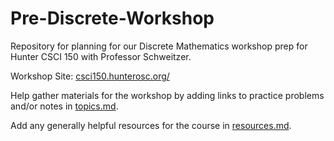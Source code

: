 # Pre-Discrete-Workshop
Repository for planning for our Discrete Mathematics workshop prep for Hunter CSCI 150 with Professor Schweitzer.

Workshop Site: [csci150.hunterosc.org/](http://csci150.hunterosc.org/)

Help gather materials for the workshop by adding links to practice problems and/or notes in [topics.md](topics.md).

Add any generally helpful resources for the course in [resources.md](resources.md).




